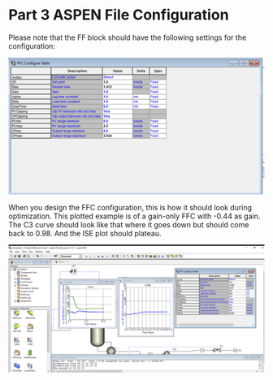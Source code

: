 # Part 3 ASPEN File Configuration

Please note that the FF block should have the following settings for the configuration: 

![FF Configuration Table](./Images/FF_Config_Table.png)

When you design the FFC configuration, this is how it should look during optimization. This plotted example is of a gain-only FFC with -0.44 as gain. The C3 curve should look like that where it goes down but should come back to 0.98. And the ISE plot should plateau.

![ISE Plot](./Images/ISE_example.png)
